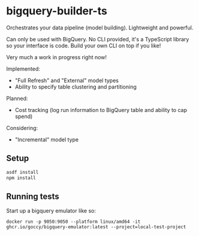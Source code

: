 # bigquery-builder-ts

Orchestrates your data pipeline (model building). Lightweight and powerful.

Can only be used with BigQuery. No CLI provided, it's a TypeScript library so your interface is code.
Build your own CLI on top if you like!

Very much a work in progress right now!

Implemented:
- "Full Refresh" and "External" model types
- Ability to specify table clustering and partitioning

Planned:
- Cost tracking (log run information to BigQuery table and ability to cap spend)

Considering:
- "Incremental" model type

## Setup

```bash
asdf install
npm install
```

## Running tests

Start up a bigquery emulator like so:
```
docker run -p 9050:9050 --platform linux/amd64 -it ghcr.io/goccy/bigquery-emulator:latest --project=local-test-project
```
